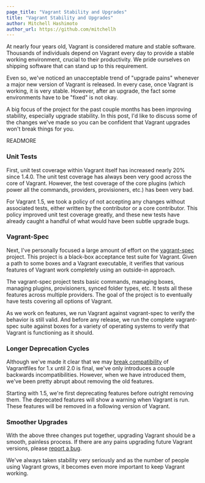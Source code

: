 ```yaml
---
page_title: "Vagrant Stability and Upgrades"
title: "Vagrant Stability and Upgrades"
author: Mitchell Hashimoto
author_url: https://github.com/mitchellh
---
```


At nearly four years old, Vagrant is considered mature and stable software.
Thousands of individuals depend on Vagrant every day to provide
a stable working environment, crucial to their productivity. We pride ourselves
on shipping software that can stand up to this requirement.

Even so, we've noticed an unacceptable trend of "upgrade pains" whenever
a major new version of Vagrant is released. In every case, once Vagrant is
working, it is very stable. However, after an upgrade, the fact some environments
have to be "fixed" is not okay.

A big focus of the project for the past couple months has been improving
stability, especially upgrade stability. In this post, I'd like to discuss
some of the changes we've made so you can be confident that Vagrant upgrades
won't break things for you.

READMORE

### Unit Tests

First, unit test coverage within Vagrant itself has increased nearly 20%
since 1.4.0. The unit test coverage has always been very good across the
core of Vagrant. However, the test coverage of the core plugins (which power
all the commands, providers, provisioners, etc.) has been very bad.

For
Vagrant 1.5, we took a policy of not accepting any changes without associated
tests, either written by the contributor or a core contributor. This policy
improved unit test coverage greatly, and these new tests have already caught
a handful of what would have been subtle upgrade bugs.

### Vagrant-Spec

Next, I've personally focused a large amount of effort on the
[vagrant-spec](https://github.com/mitchellh/vagrant-spec) project. This
project is a black-box acceptance test suite for Vagrant. Given a path to
some boxes and a Vagrant executable, it verifies that various features of
Vagrant work completely using an outside-in approach.

The vagrant-spec project tests basic commands, managing boxes, managing
plugins, provisioners, synced folder types, etc. It tests all these features
across multiple providers. The goal of the project
is to eventually have tests covering all options of Vagrant.

As we work on features, we run Vagrant against vagrant-spec to verify
the behavior is still valid. And before any release, we run the complete
vagrant-spec suite against boxes for a variety of operating systems to
verify that Vagrant is functioning as it should.

### Longer Deprecation Cycles

Although we've made it clear that we may
[break compatibility](https://docs.vagrantup.com/v2/installation/backwards-compatibility.html)
of Vagrantfiles for 1.x until 2.0 is final, we've only introduces a couple
backwards incompatibilities. However, when we have introduced them, we've been
pretty abrupt about removing the old features.

Starting with 1.5, we're first deprecating features before outright removing
them. The deprecated features will show a warning when Vagrant is run. These
features will be removed in a following version of Vagrant.

### Smoother Upgrades

With the above three changes put together, upgrading Vagrant should be a
smooth, painless process. If there are any pains upgrading future
Vagrant versions, please
[report a bug](https://github.com/mitchellh/vagrant/issues).

We've always taken stability very seriously and as the number of people
using Vagrant grows, it becomes even more important to keep Vagrant working.
